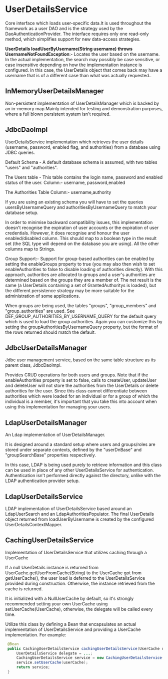 # UserDetailsService

Core interface which loads user-specific data.It is used throughout the framework as a user DAO and is the strategy used by the DaoAuthenticationProvider.
The interface requires only one read-only method, which simplifies support for new data-access strategies.

**UserDetails loadUserByUsername(String username) throws UsernameNotFoundException**:- Locates the user based on the username. In the actual implementation, the search may possibly be case sensitive, or case insensitive depending on how the implementation instance is configured. In this case, the UserDetails object that comes back may have a username that is of a different case than what was actually requested..

## InMemoryUserDetailsManager

Non-persistent implementation of UserDetailsManager which is backed by an in-memory map.Mainly intended for testing and demonstration purposes, where a full blown persistent system isn't required.

## JdbcDaoImpl

UserDetailsService implementation which retrieves the user details (username, password, enabled flag, and authorities) from a database using JDBC queries.

Default Schema - A default database schema is assumed, with two tables "users" and "authorities".

The Users table - This table contains the login name, password and enabled status of the user.
Column:- username, password,enabled

The Authorities Table
Column:- username,authority

If you are using an existing schema you will have to set the queries usersByUsernameQuery and authoritiesByUsernameQuery to match your database setup.

In order to minimise backward compatibility issues, this implementation doesn't recognise the expiration of user accounts or the expiration of user credentials. However, it does recognise and honour the user enabled/disabled column. This should map to a boolean type in the result set (the SQL type will depend on the database you are using). All the other columns map to Strings.

Group Support:- Support for group-based authorities can be enabled by setting the enableGroups property to true (you may also then wish to set enableAuthorities to false to disable loading of authorities directly). With this approach, authorities are allocated to groups and a user's authorities are determined based on the groups they are a member of. The net result is the same (a UserDetails containing a set of GrantedAuthoritys is loaded), but the different persistence strategy may be more suitable for the administration of some applications.

When groups are being used, the tables "groups", "group_members" and "group_authorities" are used. See DEF_GROUP_AUTHORITIES_BY_USERNAME_QUERY for the default query which is used to load the group authorities. Again you can customize this by setting the groupAuthoritiesByUsernameQuery property, but the format of the rows returned should match the default.

## JdbcUserDetailsManager

Jdbc user management service, based on the same table structure as its parent class, JdbcDaoImpl.

Provides CRUD operations for both users and groups. Note that if the enableAuthorities property is set to false, calls to createUser, updateUser and deleteUser will not store the authorities from the UserDetails or delete authorities for the user. Since this class cannot differentiate between authorities which were loaded for an individual or for a group of which the individual is a member, it's important that you take this into account when using this implementation for managing your users.

## LdapUserDetailsManager

An Ldap implementation of UserDetailsManager.

It is designed around a standard setup where users and groups/roles are stored under separate contexts, defined by the "userDnBase" and "groupSearchBase" properties respectively.

In this case, LDAP is being used purely to retrieve information and this class can be used in place of any other UserDetailsService for authentication. Authentication isn't performed directly against the directory, unlike with the LDAP authentication provider setup.

## LdapUserDetailsService

LDAP implementation of UserDetailsService based around an LdapUserSearch and an LdapAuthoritiesPopulator. The final UserDetails object returned from loadUserByUsername is created by the configured UserDetailsContextMapper.

## CachingUserDetailsService

Implementation of UserDetailsService that utilizes caching through a UserCache

If a null UserDetails instance is returned from UserCache.getUserFromCache(String) to the UserCache got from getUserCache(), the user load is deferred to the UserDetailsService provided during construction. Otherwise, the instance retrieved from the cache is returned.

It is initialized with a NullUserCache by default, so it's strongly recommended setting your own UserCache using setUserCache(UserCache), otherwise, the delegate will be called every time.

Utilize this class by defining a Bean that encapsulates an actual implementation of UserDetailsService and providing a UserCache implementation.
For example:

```java
 @Bean
 public CachingUserDetailsService cachingUserDetailsService(UserCache userCache) {
     UserDetailsService delegate = ...;
     CachingUserDetailsService service = new CachingUserDetailsService(delegate);
     service.setUserCache(userCache);
     return service;
 }
```
